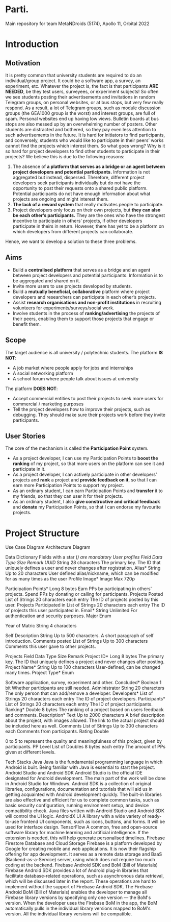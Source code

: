 # Parti.
Main repository for team MetaNDroids (5174), Apollo 11, Orbital 2022

# Introduction

## Motivation
It is pretty common that university students are required to do an individual/group project. It could be a software app, a survey, an experiment, etc. Whatever the project is, the fact is that participants **ARE NEEDED**, be they test users, surveyees, or experiment subjects! So often we see students posting their advertisements and invitations in random Telegram groups, on personal websites, or at bus stops, but very few really respond. As a result, a lot of Telegram groups, such as module discussion groups (the GEA1000 group is the worst) and interest groups, are full of spam. Personal websites end up having low views. Bulletin boards at bus stops are also messed up by an overwhelming number of posters. Other students are distracted and bothered, so they pay even less attention to such advertisements in the future. It is hard for initiators to find participants, and conversely, students who would like to participate in their peers’ works cannot find the projects which interest them. So what goes wrong? Why is it so hard for project developers to find other students to participate in their projects? We believe this is due to the following reasons:
1. The absence of **a platform that serves as a bridge or an agent between project developers and potential participants.** Information is not aggregated but instead, dispersed. Therefore, different project developers seek participants individually but do not have the opportunity to post their requests onto a shared public platform. Potential participants do not have enough information about what projects are ongoing and might interest them.
2. **The lack of a reward system** that really motivates people to participate.
3. Project developers only focus on their own projects, but **they can also be each other’s participants.** They are the ones who have the strongest incentive to participate in others’ projects, if other developers participate in theirs in return. However, there has yet to be a platform on which developers from different projects can collaborate.

Hence, we want to develop a solution to these three problems.

## Aims
* Build a **centralised platform** that serves as a bridge and an agent between project developers and potential participants. Information is to be aggregated and shared on it.
* Invite more users to use projects developed by students.
* Build a **mutually beneficial, collaborative** platform where project developers and researchers can participate in each other’s projects.
* Assist **research organisations and non-profit institutions** in recruiting volunteers for experiments/surveys/social work.
* Involve students in the process of **ranking/advertising** the projects of their peers, enabling them to support those projects that engage or benefit them.

## Scope
The target audience is all university / polytechnic students.
The platform **IS NOT**:
* A job market where people apply for jobs and internships
* A social networking platform
* A school forum where people talk about issues at university
	
The platform **DOES NOT**:
* Accept commercial entities to post their projects to seek more users for commercial / marketing purposes
* Tell the project developers how to improve their projects, such as debugging. They should make sure their projects work before they invite participants.

## User Stories 
The core of the mechanism is called the **Participation Point** system.
* As a project developer, I can use my Participation Points to **boost the ranking** of my project, so that more users on the platform can see it and participate in it.
* As a project developer, I can actively participate in other developers’ projects and **rank** a project and **provide feedback on it**, so that I can earn more Participation Points to support my project.
* As an ordinary student, I can earn Participation Points and **transfer** it to my friends, so that they can user it for their projects.
* As an ordinary student, I also **give constructive and critical feedback** and **donate** my Participation Points, so that I can endorse my favourite projects.

# Project Structure
Use Case Diagram
Architecture Diagram

Data Dictionary
Fields with a star (*) are mandatory
User profiles
Field
Data Type
Size
Remark
UUID*
String
28 characters
The primary key. The ID that uniquely defines a user and never changes after registration.
Alias*
String
Up to 20 characters
User defined alias/nickname, which can be modified for as many times as the user
Profile Image*
Image
Max 720p


Participation Points*
Long
8 bytes
Earn PPs by participating in others' projects. Spend PPs by donating or calling for participants.
Projects Posted
List of Strings
20 characters each entry
The ID of projects posted by this user.
Projects Participated in
List of Strings
20 characters each entry
The ID of projects this user participated in.
Email*
String
Unlimited
For authentication and security purposes.
Major
Enum




Year of Matric
String
4 characters


Self Description
String
Up to 500 characters.
A short paragraph of self introduction.
Comments posted
List of Strings
Up to 300 characters
Comments this user gave to other projects.

Projects
Field
Data Type
Size
Remark
Project ID*
Long
8 bytes
The primary key. The ID that uniquely defines a project and never changes after posting.
Project Name*
String
Up to 100 characters
User-defined, can be changed many times.
Project Type*
Enum


Software application, survey, experiment and other.
Concluded*
Boolean
1 bit
Whether participants are still needed.
Administrator
String
20 characters
The only person that can add/remove a developer.
Developers*
List of Strings
20 characters each entry
The ID of project developers.
Participants*
List of Strings
20 characters each entry
The ID of project participants.
Ranking*
Double
8 bytes
The ranking of a project based on users feedback and comments.
Description*
Text
Up to 2000 characters
A brief description about the project, with images allowed. The link to the actual project should be included here as well.
Comments
List of Strings
Up to 300 characters each
Comments from participants.
Rating
Double


0 to 5 to represent the quality and meaningfulness of this project, given by participants.
PP Level
List of Doubles
8 bytes each entry
The amount of PPs given at different levels.

Tech Stacks
Java
Java is the fundamental programming language in which Android is built. Being familiar with Java is essential to start the project.
Android Studio and Android SDK
Android Studio is the official IDE designated for Android development. The main part of the work will be done in Android Studio for Windows. Android SDK is a collection of original libraries, configurations, documentation and tutorials that will aid us in getting acquainted with Android development quickly. The built-in libraries are also effective and efficient for us to complete common tasks, such as basic security configuration, running environment setup, and device compatibility check. Java files written with Android Studio and Android SDK will control the UI logic. 
AndroidX UI
A library with a wide variety of ready-to-use frontend UI components, such as icons, buttons, and forms. It will be used for interface design.
TensorFlow
A common, free and open-source software library for machine learning and artificial intelligence. If the extension is needed, this will help generate personalised timelines.
Firebase Firestore Database and Cloud Storage
Firebase is a platform developed by Google for creating mobile and web applications. It is now their flagship offering for app development. It serves as a remote data storage and BaaS (Backend-as-a-Service) server, using which does not require too much coding at the backend.
Firebase Android SDK and BoM (Bill of Materials)
Firebase Android SDK provides a lot of Android plug-in libraries that facilitate database-related operations, such as asynchronous data retrieval, which will be discussed later in the report. These operations are hard to implement without the support of Firebase Android SDK. The Firebase Android BoM (Bill of Materials) enables the developer to manage all Firebase library versions by specifying only one version — the BoM's version. When the developer uses the Firebase BoM in the app, the BoM automatically pulls in the individual library versions mapped to BoM's version. All the individual library versions will be compatible.
